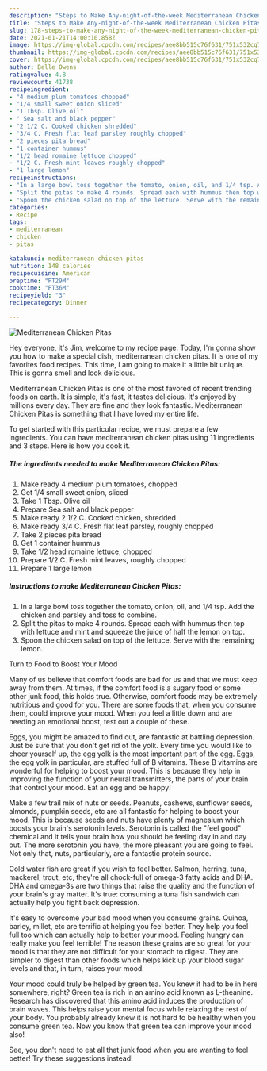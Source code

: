 ```yaml
---
description: "Steps to Make Any-night-of-the-week Mediterranean Chicken Pitas"
title: "Steps to Make Any-night-of-the-week Mediterranean Chicken Pitas"
slug: 178-steps-to-make-any-night-of-the-week-mediterranean-chicken-pitas
date: 2021-01-21T14:00:10.858Z
image: https://img-global.cpcdn.com/recipes/aee8bb515c76f631/751x532cq70/mediterranean-chicken-pitas-recipe-main-photo.jpg
thumbnail: https://img-global.cpcdn.com/recipes/aee8bb515c76f631/751x532cq70/mediterranean-chicken-pitas-recipe-main-photo.jpg
cover: https://img-global.cpcdn.com/recipes/aee8bb515c76f631/751x532cq70/mediterranean-chicken-pitas-recipe-main-photo.jpg
author: Belle Owens
ratingvalue: 4.8
reviewcount: 41738
recipeingredient:
- "4 medium plum tomatoes chopped"
- "1/4 small sweet onion sliced"
- "1 Tbsp. Olive oil"
- " Sea salt and black pepper"
- "2 1/2 C. Cooked chicken shredded"
- "3/4 C. Fresh flat leaf parsley roughly chopped"
- "2 pieces pita bread"
- "1 container hummus"
- "1/2 head romaine lettuce chopped"
- "1/2 C. Fresh mint leaves roughly chopped"
- "1 large lemon"
recipeinstructions:
- "In a large bowl toss together the tomato, onion, oil, and 1/4 tsp. Add the chicken and parsley and toss to combine."
- "Split the pitas to make 4 rounds. Spread each with hummus then top with lettuce and mint and squeeze the juice of half the lemon on top."
- "Spoon the chicken salad on top of the lettuce. Serve with the remaining lemon."
categories:
- Recipe
tags:
- mediterranean
- chicken
- pitas

katakunci: mediterranean chicken pitas 
nutrition: 148 calories
recipecuisine: American
preptime: "PT29M"
cooktime: "PT36M"
recipeyield: "3"
recipecategory: Dinner

---
```



![Mediterranean Chicken Pitas](https://img-global.cpcdn.com/recipes/aee8bb515c76f631/751x532cq70/mediterranean-chicken-pitas-recipe-main-photo.jpg)

Hey everyone, it's Jim, welcome to my recipe page. Today, I'm gonna show you how to make a special dish, mediterranean chicken pitas. It is one of my favorites food recipes. This time, I am going to make it a little bit unique. This is gonna smell and look delicious.

Mediterranean Chicken Pitas is one of the most favored of recent trending foods on earth. It is simple, it's fast, it tastes delicious. It's enjoyed by millions every day. They are fine and they look fantastic. Mediterranean Chicken Pitas is something that I have loved my entire life.




To get started with this particular recipe, we must prepare a few ingredients. You can have mediterranean chicken pitas using 11 ingredients and 3 steps. Here is how you cook it.

<!--inarticleads1-->

##### The ingredients needed to make Mediterranean Chicken Pitas:

1. Make ready 4 medium plum tomatoes, chopped
1. Get 1/4 small sweet onion, sliced
1. Take 1 Tbsp. Olive oil
1. Prepare  Sea salt and black pepper
1. Make ready 2 1/2 C. Cooked chicken, shredded
1. Make ready 3/4 C. Fresh flat leaf parsley, roughly chopped
1. Take 2 pieces pita bread
1. Get 1 container hummus
1. Take 1/2 head romaine lettuce, chopped
1. Prepare 1/2 C. Fresh mint leaves, roughly chopped
1. Prepare 1 large lemon




<!--inarticleads2-->

##### Instructions to make Mediterranean Chicken Pitas:

1. In a large bowl toss together the tomato, onion, oil, and 1/4 tsp. Add the chicken and parsley and toss to combine.
1. Split the pitas to make 4 rounds. Spread each with hummus then top with lettuce and mint and squeeze the juice of half the lemon on top.
1. Spoon the chicken salad on top of the lettuce. Serve with the remaining lemon.




Turn to Food to Boost Your Mood


Many of us believe that comfort foods are bad for us and that we must keep away from them. At times, if the comfort food is a sugary food or some other junk food, this holds true. Otherwise, comfort foods may be extremely nutritious and good for you. There are some foods that, when you consume them, could improve your mood. When you feel a little down and are needing an emotional boost, test out a couple of these.

Eggs, you might be amazed to find out, are fantastic at battling depression. Just be sure that you don't get rid of the yolk. Every time you would like to cheer yourself up, the egg yolk is the most important part of the egg. Eggs, the egg yolk in particular, are stuffed full of B vitamins. These B vitamins are wonderful for helping to boost your mood. This is because they help in improving the function of your neural transmitters, the parts of your brain that control your mood. Eat an egg and be happy!

Make a few trail mix of nuts or seeds. Peanuts, cashews, sunflower seeds, almonds, pumpkin seeds, etc are all fantastic for helping to boost your mood. This is because seeds and nuts have plenty of magnesium which boosts your brain's serotonin levels. Serotonin is called the "feel good" chemical and it tells your brain how you should be feeling day in and day out. The more serotonin you have, the more pleasant you are going to feel. Not only that, nuts, particularly, are a fantastic protein source.

Cold water fish are great if you wish to feel better. Salmon, herring, tuna, mackerel, trout, etc, they're all chock-full of omega-3 fatty acids and DHA. DHA and omega-3s are two things that raise the quality and the function of your brain's gray matter. It's true: consuming a tuna fish sandwich can actually help you fight back depression. 

It's easy to overcome your bad mood when you consume grains. Quinoa, barley, millet, etc are terrific at helping you feel better. They help you feel full too which can actually help to better your mood. Feeling hungry can really make you feel terrible! The reason these grains are so great for your mood is that they are not difficult for your stomach to digest. They are simpler to digest than other foods which helps kick up your blood sugar levels and that, in turn, raises your mood.

Your mood could truly be helped by green tea. You knew it had to be in here somewhere, right? Green tea is rich in an amino acid known as L-theanine. Research has discovered that this amino acid induces the production of brain waves. This helps raise your mental focus while relaxing the rest of your body. You probably already knew it is not hard to be healthy when you consume green tea. Now you know that green tea can improve your mood also!

See, you don't need to eat all that junk food when you are wanting to feel better! Try  these suggestions  instead!

